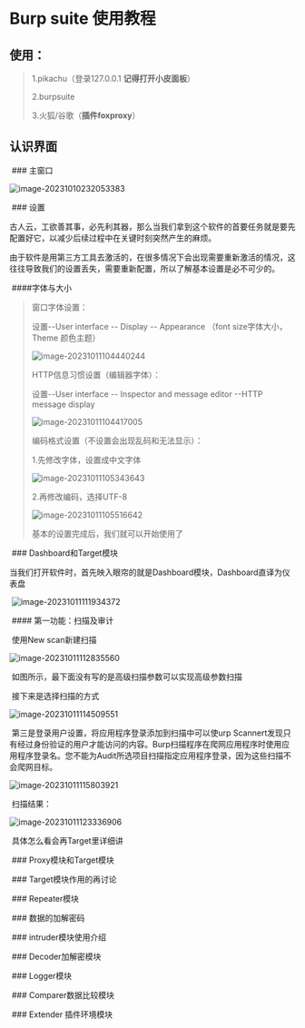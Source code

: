 # Burp suite 使用教程

## 使用：

> 1.pikachu（登录127.0.0.1 **记得打开小皮面板**）  
>
> 2.burpsuite  
>
> 3.火狐/谷歌（**插件foxproxy**）

## 认识界面

​	### 主窗口

![image-20231010232053383](image-20231010232053383.png)

​	### 设置  

​			古人云，工欲善其事，必先利其器，那么当我们拿到这个软件的首要任务就是要先配置好它，以减少后续过程中在关键时刻突然产生的麻烦。

​			由于软件是用第三方工具去激活的，在很多情况下会出现需要重新激活的情况，这往往导致我们的设置丢失，需要重新配置，所以了解基本设置是必不可少的。

​		####字体与大小

> 窗口字体设置：
>
> 设置--User interface -- Display -- Appearance （font size字体大小，Theme  颜色主题）
>
> ![image-20231011104440244](image-20231011104440244.png)
>
> 
>
> HTTP信息习惯设置（编辑器字体）：
>
> 设置--User interface -- Inspector and message editor --HTTP message display
>
> ![image-20231011104417005](image-20231011104417005.png)
>
> 编码格式设置（不设置会出现乱码和无法显示）：
>
> 1.先修改字体，设置成中文字体
>
> ![image-20231011105343643](image-20231011105343643.png)
>
> 2.再修改编码，选择UTF-8
>
> ![image-20231011105516642](image-20231011105516642.png)
>
> 基本的设置完成后，我们就可以开始使用了



​	### Dashboard和Target模块

​		当我们打开软件时，首先映入眼帘的就是Dashboard模块，Dashboard直译为仪表盘

​	![image-20231011111934372](image-20231011111934372.png)

​	#### 第一功能：扫描及审计

​	使用New scan新建扫描

![image-20231011112835560](image-20231011112835560.png)

​	如图所示，最下面没有写的是高级扫描参数可以实现高级参数扫描

​	接下来是选择扫描的方式

![image-20231011114509551](image-20231011114509551.png)

​	第三是登录用户设置，将应用程序登录添加到扫描中可以使urp Scannert发现只有经过身份验证的用户才能访问的内容。Burp扫描程序在爬网应用程序时使用应用程序登录名。您不能为Audit所选项目扫描指定应用程序登录，因为这些扫描不会爬网目标。

![image-20231011115803921](image-20231011115803921.png)

​	扫描结果：

![image-20231011123336906](image-20231011123336906.png)

​	具体怎么看会再Target里详细讲

​	### Proxy模块和Target模块

​	### Target模块作用的再讨论

​	### Repeater模块

​	### 数据的加解密码

​	### intruder模块使用介绍

​	### Decoder加解密模块

​	### Logger模块

​	### Comparer数据比较模块

​	### Extender 插件环境模块
